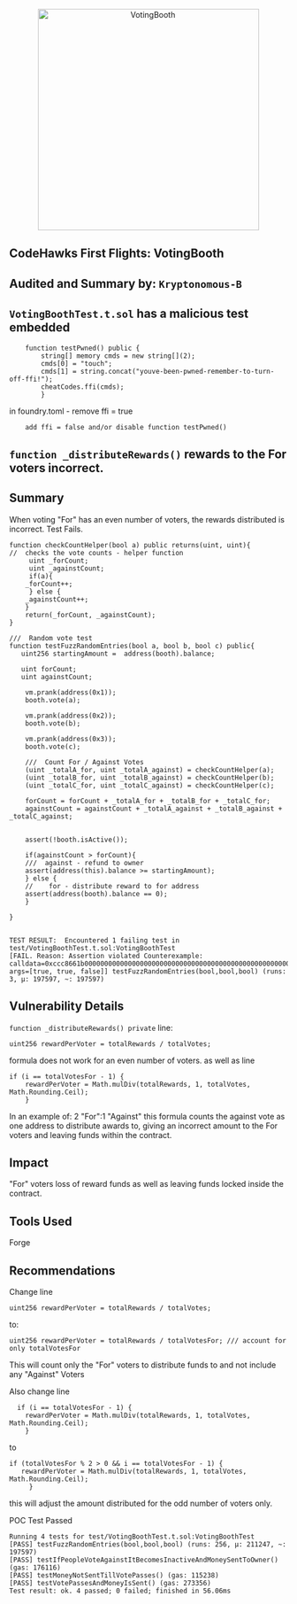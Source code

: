 <p align="center">
<img src="https://res.cloudinary.com/droqoz7lg/image/upload/v1702567649/company/ydt7bez1iimfl3ykarih.png" width="400" alt="VotingBooth">
<br/>


## CodeHawks First Flights:  VotingBooth

## Audited and Summary by:  `Kryptonomous-B`

## `VotingBoothTest.t.sol` has a malicious test embedded

        function testPwned() public {
            string[] memory cmds = new string[](2);
            cmds[0] = "touch";
            cmds[1] = string.concat("youve-been-pwned-remember-to-turn-off-ffi!");
            cheatCodes.ffi(cmds);
            }

in foundry.toml - remove ffi = true

        add ffi = false and/or disable function testPwned()

## `function _distributeRewards()` rewards to the For voters incorrect.
## Summary
When voting "For" has an even number of voters, the rewards distributed is incorrect. Test Fails.

    function checkCountHelper(bool a) public returns(uint, uint){
    //  checks the vote counts - helper function
         uint _forCount;
         uint _againstCount;
         if(a){
        _forCount++;
         } else {
        _againstCount++;
        } 
        return(_forCount, _againstCount);
    }

    ///  Random vote test
    function testFuzzRandomEntries(bool a, bool b, bool c) public{
       uint256 startingAmount =  address(booth).balance;
      
       uint forCount;
       uint againstCount;

        vm.prank(address(0x1));
        booth.vote(a);

        vm.prank(address(0x2));
        booth.vote(b);

        vm.prank(address(0x3));
        booth.vote(c);

        ///  Count For / Against Votes
        (uint _totalA_for, uint _totalA_against) = checkCountHelper(a);
        (uint _totalB_for, uint _totalB_against) = checkCountHelper(b);
        (uint _totalC_for, uint _totalC_against) = checkCountHelper(c);

        forCount = forCount + _totalA_for + _totalB_for + _totalC_for; 
        againstCount = againstCount + _totalA_against + _totalB_against + _totalC_against;
     

        assert(!booth.isActive());
       
        if(againstCount > forCount){
        ///  against - refund to owner    
        assert(address(this).balance >= startingAmount);
        } else {
        //    for - distribute reward to for address
        assert(address(booth).balance == 0);
        }

    } 


    TEST RESULT:  Encountered 1 failing test in test/VotingBoothTest.t.sol:VotingBoothTest
    [FAIL. Reason: Assertion violated Counterexample: calldata=0xccc8661b000000000000000000000000000000000000000000000000000000000000000100000000000000000000000000000000000000000000000000000000000000010000000000000000000000000000000000000000000000000000000000000000, args=[true, true, false]] testFuzzRandomEntries(bool,bool,bool) (runs: 3, μ: 197597, ~: 197597)


## Vulnerability Details
```function _distributeRewards() private``` 
line:

    uint256 rewardPerVoter = totalRewards / totalVotes;

formula does not work for an even number of voters.  as well as line

    if (i == totalVotesFor - 1) {
        rewardPerVoter = Math.mulDiv(totalRewards, 1, totalVotes, Math.Rounding.Ceil);
        }

In an example of: 2 "For":1 "Against" this formula counts the against vote as one address to distribute awards to, giving an incorrect amount to the For voters and leaving funds within the contract.

## Impact
"For" voters loss of reward funds as well as leaving funds locked inside the contract.

## Tools Used
Forge

## Recommendations
Change line 
    
    uint256 rewardPerVoter = totalRewards / totalVotes;
to:

    uint256 rewardPerVoter = totalRewards / totalVotesFor; /// account for only totalVotesFor

This will count only the "For" voters to distribute funds to and not include any "Against" Voters

Also change line

      if (i == totalVotesFor - 1) {
        rewardPerVoter = Math.mulDiv(totalRewards, 1, totalVotes, Math.Rounding.Ceil);
        }

to 

    if (totalVotesFor % 2 > 0 && i == totalVotesFor - 1) {
       rewardPerVoter = Math.mulDiv(totalRewards, 1, totalVotes, Math.Rounding.Ceil);
         }

this will adjust the amount distributed for the odd number of voters only.

POC Test Passed

    Running 4 tests for test/VotingBoothTest.t.sol:VotingBoothTest
    [PASS] testFuzzRandomEntries(bool,bool,bool) (runs: 256, μ: 211247, ~: 197597)
    [PASS] testIfPeopleVoteAgainstItBecomesInactiveAndMoneySentToOwner() (gas: 176116)
    [PASS] testMoneyNotSentTillVotePasses() (gas: 115238)
    [PASS] testVotePassesAndMoneyIsSent() (gas: 273356)
    Test result: ok. 4 passed; 0 failed; finished in 56.06ms
   
    
    
        